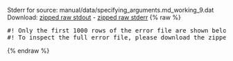 Stderr for source:  manual/data/specifying_arguments.md_working_9.dat   
Download: [zipped raw stdout](specifying_arguments.md_working_9.dat.plumed_master.stdout.txt.zip) - [zipped raw stderr](specifying_arguments.md_working_9.dat.plumed_master.stderr.txt.zip) 
{% raw %}
<pre>
#! Only the first 1000 rows of the error file are shown below
#! To inspect the full error file, please download the zipped raw stderr file above
</pre>
{% endraw %}
